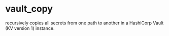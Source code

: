 # vault_copy
recursively copies all secrets from one path to another in a HashiCorp Vault (KV version 1) instance.

